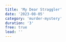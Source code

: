```yaml
---
title: 'My Dear Straggler'
date: '2023-08-05'
category: 'murder-mystery'
duration: '3'
free: true
lead: ''
---
```

